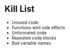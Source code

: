 Kill List
=========
* Unused code
* Functions whit side effects
* Unformated code
* Repeated code blocks
* Bad variable names
